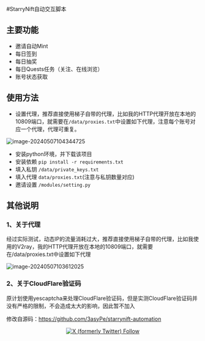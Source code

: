 #StarryNift自动交互脚本

## 主要功能

- 邀请自动Mint
- 每日签到
- 每日抽奖
- 每日Quests任务（关注、在线浏览）
- 账号状态获取

## 使用方法

- 设置代理，推荐直接使用梯子自带的代理，比如我的HTTP代理开放在本地的10809端口，就需要在`/data/proxies.txt`中设置如下代理，注意每个账号对应一个代理，代理可重复。

![image-20240507104344725](https://typora-mine.oss-cn-beijing.aliyuncs.com/typoraimage-20240507104344725.png)

- 安装python环境，并下载该项目
- 安装依赖 `pip install -r requirements.txt `
- 填入私钥 `/data/private_keys.txt`
- 填入代理 `data/proxies.txt`(注意与私钥数量对应)
- 邀请设置 `/modules/setting.py`



## 其他说明

### 1、关于代理

经过实际测试，动态IP的流量消耗过大，推荐直接使用梯子自带的代理，比如我使用的V2ray，我的HTTP代理开放在本地的10809端口，就需要在/data/proxies.txt中设置如下代理

![image-20240507103612025](https://typora-mine.oss-cn-beijing.aliyuncs.com/typoraimage-20240507103612025.png)

### 2、关于CloudFlare验证码

原计划使用yescaptcha来处理CloudFlare验证码，但是实测CloudFlare验证码并没有严格的限制，不会造成太大的影响，因此暂不加入





修改自源码：https://github.com/3asyPe/starrynift-automation

<p align="center">
  <a href="https://twitter.com/gIt17bbyal4Hvop"> <img alt="X (formerly Twitter) Follow" src="https://img.shields.io/twitter/follow/gIt17bbyal4Hvop">
</p>



